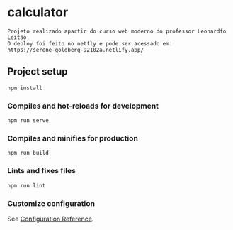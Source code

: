 # calculator
```
Projeto realizado apartir do curso web moderno do professor Leonardfo Leitão.
O deploy foi feito no netfly e pode ser acessado em:
https://serene-goldberg-92102a.netlify.app/
```

## Project setup
```
npm install
```

### Compiles and hot-reloads for development
```
npm run serve
```

### Compiles and minifies for production
```
npm run build
```

### Lints and fixes files
```
npm run lint
```

### Customize configuration
See [Configuration Reference](https://cli.vuejs.org/config/).
